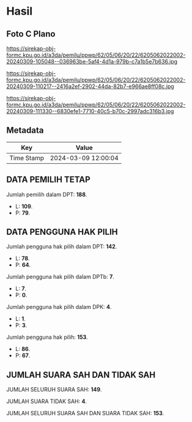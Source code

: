 # Hasil

## Foto C Plano

https://sirekap-obj-formc.kpu.go.id/a3da/pemilu/ppwp/62/05/06/20/22/6205062022002-20240309-105048--036963be-5af4-4d1a-979b-c7a1b5e7b636.jpg

https://sirekap-obj-formc.kpu.go.id/a3da/pemilu/ppwp/62/05/06/20/22/6205062022002-20240309-110217--2416a2ef-2902-44da-82b7-e966ae8ff08c.jpg

https://sirekap-obj-formc.kpu.go.id/a3da/pemilu/ppwp/62/05/06/20/22/6205062022002-20240309-111330--6830efe1-7710-40c5-b70c-2997adc316b3.jpg


## Metadata

| Key        | Value               |
| ---------- | ------------------- |
| Time Stamp | 2024-03-09 12:00:04 |


## DATA PEMILIH TETAP

Jumlah pemilih dalam DPT: **188**.
 * L: **109**.
 * P: **79**.

## DATA PENGGUNA HAK PILIH

Jumlah pengguna hak pilih dalam DPT: **142**.
 * L: **78**.
 * P: **64**.

Jumlah pengguna hak pilih dalam DPTb: **7**.
 * L: **7**.
 * P: **0**.

Jumlah pengguna hak pilih dalam DPK: **4**.
 * L: **1**.
 * P: **3**.

Jumlah pengguna hak pilih: **153**.
 * L: **86**.
 * P: **67**.

## JUMLAH SUARA SAH DAN TIDAK SAH

JUMLAH SELURUH SUARA SAH: **149**.

JUMLAH SUARA TIDAK SAH: **4**.

JUMLAH SELURUH SUARA SAH DAN SUARA TIDAK SAH: **153**.



